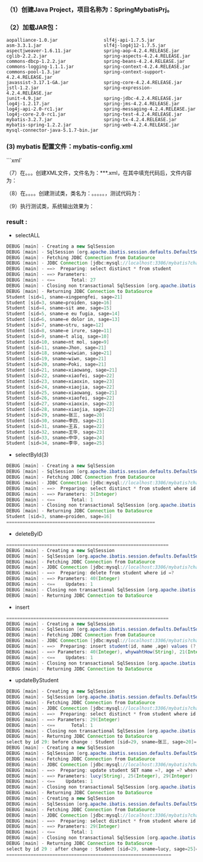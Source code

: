### （1）创建Java Project，项目名称为：SpringMybatisPrj。

### （2）加载JAR包：
```shell
aopalliance-1.0.jar                 slf4j-api-1.7.5.jar
asm-3.3.1.jar                       slf4j-log4j12-1.7.5.jar
aspectjweaver-1.6.11.jar            spring-aop-4.2.4.RELEASE.jar
cglib-2.2.2.jar                     spring-aspects-4.2.4.RELEASE.jar
commons-dbcp-1.2.2.jar              spring-beans-4.2.4.RELEASE.jar
commons-logging-1.1.1.jar           spring-context-4.2.4.RELEASE.jar
commons-pool-1.3.jar                spring-context-support-4.2.4.RELEASE.jar
javassist-3.17.1-GA.jar             spring-core-4.2.4.RELEASE.jar
jstl-1.2.jar                        spring-expression-4.2.4.RELEASE.jar
junit-4.9.jar                       spring-jdbc-4.2.4.RELEASE.jar
log4j-1.2.17.jar                    spring-jms-4.2.4.RELEASE.jar
log4j-api-2.0-rc1.jar               spring-messaging-4.2.4.RELEASE.jar
log4j-core-2.0-rc1.jar              spring-test-4.2.4.RELEASE.jar
mybatis-3.2.7.jar                   spring-tx-4.2.4.RELEASE.jar
mybatis-spring-1.2.2.jar            spring-web-4.2.4.RELEASE.jar
mysql-connector-java-5.1.7-bin.jar
```
### (3) mybatis 配置文件：mybatis-config.xml
```xml`


（7）在。。。创建XML文件，文件名为：***.xml，在其中填充代码后，文件内容为：

（8）在。。。。创建测试类，类名为：。。。。。，测试代码为：

（9）执行测试类，系统输出效果为：

### result : 
- selectALL
```java
DEBUG [main] - Creating a new SqlSession
DEBUG [main] - SqlSession [org.apache.ibatis.session.defaults.DefaultSqlSession@34129c78] was not registered for synchronization because synchronization is not active
DEBUG [main] - Fetching JDBC Connection from DataSource
DEBUG [main] - JDBC Connection [jdbc:mysql://localhost:3306/mybatis?characterEncoding=utf-8, UserName=root@localhost, MySQL-AB JDBC Driver] will not be managed by Spring
DEBUG [main] - ==>  Preparing: select distinct * from student 
DEBUG [main] - ==> Parameters: 
DEBUG [main] - <==      Total: 27
DEBUG [main] - Closing non transactional SqlSession [org.apache.ibatis.session.defaults.DefaultSqlSession@34129c78]
DEBUG [main] - Returning JDBC Connection to DataSource
Student [sid=1, sname=xingpengfei, sage=21]
Student [sid=3, sname=proiden, sage=16]
Student [sid=4, sname=sit ame, sage=15]
Student [sid=5, sname=e eu fugia, sage=14]
Student [sid=6, sname=e dolor in, sage=13]
Student [sid=7, sname=stru, sage=12]
Student [sid=8, sname=e irure, sage=11]
Student [sid=9, sname=t aliq, sage=10]
Student [sid=10, sname=nt mol, sage=9]
Student [sid=11, sname=Jhon, sage=21]
Student [sid=18, sname=wiwian, sage=21]
Student [sid=19, sname=wiwn, sage=21]
Student [sid=20, sname=Poki, sage=21]
Student [sid=21, sname=xiaowang, sage=21]
Student [sid=22, sname=xiaofei, sage=22]
Student [sid=23, sname=xiaoxin, sage=23]
Student [sid=24, sname=xiaojia, sage=22]
Student [sid=25, sname=xiaowang, sage=21]
Student [sid=26, sname=xiaofei, sage=22]
Student [sid=27, sname=xiaoxin, sage=23]
Student [sid=28, sname=xiaojia, sage=22]
Student [sid=29, sname=张三, sage=20]
Student [sid=30, sname=李四, sage=21]
Student [sid=31, sname=王五, sage=22]
Student [sid=32, sname=王华, sage=23]
Student [sid=33, sname=中华, sage=24]
Student [sid=34, sname=李华, sage=25]
```
- selectById(3)
```java
DEBUG [main] - Creating a new SqlSession
DEBUG [main] - SqlSession [org.apache.ibatis.session.defaults.DefaultSqlSession@6150c3ec] was not registered for synchronization because synchronization is not active
DEBUG [main] - Fetching JDBC Connection from DataSource
DEBUG [main] - JDBC Connection [jdbc:mysql://localhost:3306/mybatis?characterEncoding=utf-8, UserName=root@localhost, MySQL-AB JDBC Driver] will not be managed by Spring
DEBUG [main] - ==>  Preparing: select distinct * from student where id = ? 
DEBUG [main] - ==> Parameters: 3(Integer)
DEBUG [main] - <==      Total: 1
DEBUG [main] - Closing non transactional SqlSession [org.apache.ibatis.session.defaults.DefaultSqlSession@6150c3ec]
DEBUG [main] - Returning JDBC Connection to DataSource
Student [sid=3, sname=proiden, sage=16]
=======================================================
```
- deleteByID
```java
============================================================
DEBUG [main] - Creating a new SqlSession
DEBUG [main] - SqlSession [org.apache.ibatis.session.defaults.DefaultSqlSession@34129c78] was not registered for synchronization because synchronization is not active
DEBUG [main] - Fetching JDBC Connection from DataSource
DEBUG [main] - JDBC Connection [jdbc:mysql://localhost:3306/mybatis?characterEncoding=utf-8, UserName=root@localhost, MySQL-AB JDBC Driver] will not be managed by Spring
DEBUG [main] - ==>  Preparing: delete from student where id =? 
DEBUG [main] - ==> Parameters: 40(Integer)
DEBUG [main] - <==    Updates: 1
DEBUG [main] - Closing non transactional SqlSession [org.apache.ibatis.session.defaults.DefaultSqlSession@34129c78]
DEBUG [main] - Returning JDBC Connection to DataSource
```

- insert
```java
============================================================
DEBUG [main] - Creating a new SqlSession
DEBUG [main] - SqlSession [org.apache.ibatis.session.defaults.DefaultSqlSession@34129c78] was not registered for synchronization because synchronization is not active
DEBUG [main] - Fetching JDBC Connection from DataSource
DEBUG [main] - JDBC Connection [jdbc:mysql://localhost:3306/mybatis?characterEncoding=utf-8, UserName=root@localhost, MySQL-AB JDBC Driver] will not be managed by Spring
DEBUG [main] - ==>  Preparing: insert student(id, name ,age) values (?,?,?) 
DEBUG [main] - ==> Parameters: 40(Integer), whywahtHow(String), 21(Integer)
DEBUG [main] - <==    Updates: 1
DEBUG [main] - Closing non transactional SqlSession [org.apache.ibatis.session.defaults.DefaultSqlSession@34129c78]
DEBUG [main] - Returning JDBC Connection to DataSource
```
- updateByStudent
```java
DEBUG [main] - Creating a new SqlSession
DEBUG [main] - SqlSession [org.apache.ibatis.session.defaults.DefaultSqlSession@34129c78] was not registered for synchronization because synchronization is not active
DEBUG [main] - Fetching JDBC Connection from DataSource
DEBUG [main] - JDBC Connection [jdbc:mysql://localhost:3306/mybatis?characterEncoding=utf-8, UserName=root@localhost, MySQL-AB JDBC Driver] will not be managed by Spring
DEBUG [main] - ==>  Preparing: select distinct * from student where id = ? 
DEBUG [main] - ==> Parameters: 29(Integer)
DEBUG [main] - <==      Total: 1
DEBUG [main] - Closing non transactional SqlSession [org.apache.ibatis.session.defaults.DefaultSqlSession@34129c78]
DEBUG [main] - Returning JDBC Connection to DataSource
select by id 29: before change : Student [sid=29, sname=张三, sage=20]===================
DEBUG [main] - Creating a new SqlSession
DEBUG [main] - SqlSession [org.apache.ibatis.session.defaults.DefaultSqlSession@5b3f61ff] was not registered for synchronization because synchronization is not active
DEBUG [main] - Fetching JDBC Connection from DataSource
DEBUG [main] - JDBC Connection [jdbc:mysql://localhost:3306/mybatis?characterEncoding=utf-8, UserName=root@localhost, MySQL-AB JDBC Driver] will not be managed by Spring
DEBUG [main] - ==>  Preparing: update student SET name =?, age =? where id = ? 
DEBUG [main] - ==> Parameters: lucy(String), 25(Integer), 29(Integer)
DEBUG [main] - <==    Updates: 1
DEBUG [main] - Closing non transactional SqlSession [org.apache.ibatis.session.defaults.DefaultSqlSession@5b3f61ff]
DEBUG [main] - Returning JDBC Connection to DataSource
DEBUG [main] - Creating a new SqlSession
DEBUG [main] - SqlSession [org.apache.ibatis.session.defaults.DefaultSqlSession@327af41b] was not registered for synchronization because synchronization is not active
DEBUG [main] - Fetching JDBC Connection from DataSource
DEBUG [main] - JDBC Connection [jdbc:mysql://localhost:3306/mybatis?characterEncoding=utf-8, UserName=root@localhost, MySQL-AB JDBC Driver] will not be managed by Spring
DEBUG [main] - ==>  Preparing: select distinct * from student where id = ? 
DEBUG [main] - ==> Parameters: 29(Integer)
DEBUG [main] - <==      Total: 1
DEBUG [main] - Closing non transactional SqlSession [org.apache.ibatis.session.defaults.DefaultSqlSession@327af41b]
DEBUG [main] - Returning JDBC Connection to DataSource
select by id 29 : after change : Student [sid=29, sname=lucy, sage=25]================
=============================================================
```